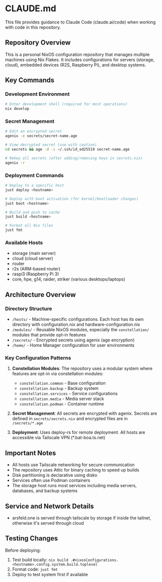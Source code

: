 # CLAUDE.md

This file provides guidance to Claude Code (claude.ai/code) when working with code in this repository.

## Repository Overview

This is a personal NixOS configuration repository that manages multiple machines using Nix Flakes. It includes configurations for servers (storage, cloud), embedded devices (R2S, Raspberry Pi), and desktop systems.

## Key Commands

### Development Environment
```bash
# Enter development shell (required for most operations)
nix develop
```

### Secret Management
```bash
# Edit an encrypted secret
agenix -e secrets/secret-name.age

# View decrypted secret (use with caution)
cd secrets && age -d -i ~/.ssh/id_ed25519 secret-name.age

# Rekey all secrets (after adding/removing keys in secrets.nix)
agenix -r
```

### Deployment Commands
```bash
# Deploy to a specific host
just deploy <hostname>

# Deploy with boot activation (for kernel/bootloader changes)
just boot <hostname>

# Build and push to cache
just build <hostname>

# Format all Nix files
just fmt
```

### Available Hosts
- storage (main server)
- cloud (cloud server)
- router
- r2s (ARM-based router)
- raspi3 (Raspberry Pi 3)
- core, hpe, g14, raider, striker (various desktops/laptops)

## Architecture Overview

### Directory Structure
- `/hosts/` - Machine-specific configurations. Each host has its own directory with configuration.nix and hardware-configuration.nix
- `/modules/` - Reusable NixOS modules, especially the `constellation/` modules that provide opt-in features
- `/secrets/` - Encrypted secrets using agenix (age encryption)
- `/home/` - Home Manager configuration for user environments

### Key Configuration Patterns

1. **Constellation Modules**: The repository uses a modular system where features are opt-in via constellation modules:
   - `constellation.common` - Base configuration
   - `constellation.backup` - Backup system
   - `constellation.services` - Service configurations
   - `constellation.media` - Media server stack
   - `constellation.podman` - Container runtime

2. **Secret Management**: All secrets are encrypted with agenix. Secrets are defined in `secrets/secrets.nix` and encrypted files are in `/secrets/*.age`

3. **Deployment**: Uses deploy-rs for remote deployment. All hosts are accessible via Tailscale VPN (*.bat-boa.ts.net)

## Important Notes

- All hosts use Tailscale networking for secure communication
- The repository uses Attic for binary caching to speed up builds
- Disk partitioning is declarative using disko
- Services often use Podman containers
- The storage host runs most services including media servers, databases, and backup systems

## Service and Network Details

- arsfeld.one is served through tailscale by storage if inside the tailnet, otherwise it's served through cloud

## Testing Changes

Before deploying:
1. Test build locally: `nix build .#nixosConfigurations.<hostname>.config.system.build.toplevel`
2. Format code: `just fmt`
3. Deploy to test system first if available
```